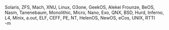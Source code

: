 Solaris, ZFS, Mach, XNU, Linux, O3one, GeekOS, Alekei Frounze, BeOS, Nasm, Tanenebaum, Monolithic, Micro, Nano, Exo, QNX, BSD, Hurd, Inferno, L4, Minix, a.out, ELF, CEFF, PE, NT, HelenOS, NewOS, eCos, UNIX, RTTI<br/>
-m